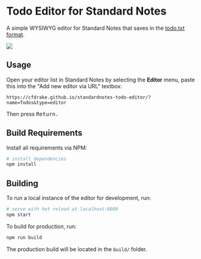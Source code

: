 # Todo Editor for Standard Notes

A simple WYSIWYG editor for Standard Notes that saves in the [todo.txt format](https://github.com/ginatrapani/todo.txt-cli/wiki/The-Todo.txt-Format).

![](https://github.com/cfdrake/standardnotes-todo-editor/raw/master/.github/screenshot.png)

## Usage

Open your editor list in Standard Notes by selecting the **Editor** menu, paste this into the "Add new editor via URL" textbox:
```
https://cfdrake.github.io/standardnotes-todo-editor/?name=Todos&type=editor
```
Then press <kbd>Return</kdb>.

## Build Requirements

Install all requirements via NPM:

```bash
# install dependencies
npm install
```

## Building

To run a local instance of the editor for development, run:

```bash
# serve with hot reload at localhost:8080
npm start
```

To build for production, run:

```bash
npm run build
```

The production build will be located in the `build/` folder.
